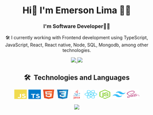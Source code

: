 <h1 align='center'>
  Hi👋 I'm Emerson Lima 👨‍💻
</h1>

<h3 align="center"> 
  I'm Software Developer👨‍💻
</h3>
<div align="center">
    <p>🛠  I currently working with Frontend development using TypeScript, JavaScript, React, React native, Node, SQL, Mongodb, among other technologies.</p>
    </div>

<p align="center">
  <a href="https://linkedin.com/in/emersonslima" target="_blank" alt="Linkedin">
    <img src="https://img.shields.io/badge/-Linkedin-6610F2?style=for-the-badge&logo=Linkedin&logoColor=FFFFFF&link=https://linkedin.com/in/emersonslima"/>
  </a>
  <a href="https://instagram.com/emersonslima" target="_blank" alt="Instagram">
    <img src="https://img.shields.io/badge/-Instagram-6610F2?style=for-the-badge&logo=Instagram&logoColor=FFFFFF&link=https://instagram./emersonslima7"/>
  </a>
</p> 

<div align="center" style:"display: inline-block">
  
  <h2> 🛠 &nbsp;Technologies and Languages</h2>
  <div display="inline block">
    <img align="center" alt="Emerson-Js" height="30" width="40" src="https://raw.githubusercontent.com/devicons/devicon/master/icons/javascript/javascript-plain.svg">
    <img align="center" alt="Emerson-Ts" height="30" width="40" src="https://raw.githubusercontent.com/devicons/devicon/master/icons/typescript/typescript-plain.svg">
    <img align="center" alt="Emerson-HTML" height="30" width="40" src="https://raw.githubusercontent.com/devicons/devicon/master/icons/html5/html5-original.svg">
    <img align="center" alt="Emerson-CSS" height="30" width="40" src="https://raw.githubusercontent.com/devicons/devicon/master/icons/css3/css3-original.svg">
    <img align="center" alt="Emerson-MongoDB" height="30" width="40" src="https://raw.githubusercontent.com/devicons/devicon/master/icons/java/java-original-wordmark.svg">
    <img align="center" alt="Emerson-React" height="30" width="40" src="https://raw.githubusercontent.com/devicons/devicon/master/icons/react/react-original.svg">
    <img align="center" alt="Emerson-Node" height="30" width="40" src="https://raw.githubusercontent.com/devicons/devicon/master/icons/nodejs/nodejs-original.svg">
    <img align="center" alt="Emerson-Tailwind" height="30" width="40" src="https://raw.githubusercontent.com/devicons/devicon/master/icons/tailwindcss/tailwindcss-plain.svg">
    <img align="center" alt="Emerson-Sass" height="30" width="40" src="https://raw.githubusercontent.com/devicons/devicon/master/icons/sass/sass-original.svg">

  </div>
   <br>

<div align="center">
  <a href="https://github.com/emersonlimaa">
  <img height="180em" src="https://github-readme-stats.vercel.app/api/top-langs/?username=emersonlimaa&layout=compact&langs_count=7&theme=midnight-purple"/>
</div>
